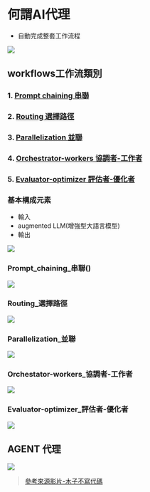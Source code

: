 # 何謂AI代理

- 自動完成整套工作流程

![](./images/pic1.png)

## workflows工作流類別

### 1. [Prompt chaining 串聯](#Prompt_chaining_串聯())
### 2. [Routing 選擇路徑](#Routing_選擇路徑)
### 3. [Parallelization 並聯](#Parallelization_並聯)
### 4. [Orchestrator-workers 協調者-工作者](#Orchestator-workers_協調者-工作者)
### 5. [Evaluator-optimizer 評估者-優化者](#Evaluator-optimizer_評估者-優化者)

### 基本構成元素
- 輸入
- augmented LLM(增強型大語言模型)
- 輸出

![](./images/pic2.png)


### Prompt_chaining_串聯()

![](./images/pic3.png)


### Routing_選擇路徑

![](./images/pic4.png)

### Parallelization_並聯

![](./images/pic5.png) 

### Orchestator-workers_協調者-工作者

![](./images/pic6.png)

### Evaluator-optimizer_評估者-優化者

![](./images/pic7.png)



## AGENT 代理

![](./images/pic8.png)

> [參考來源影片-木子不寫代碼](https://youtu.be/YdnolQrG-xE?si=84Vp3Uot_tU36dFG)

